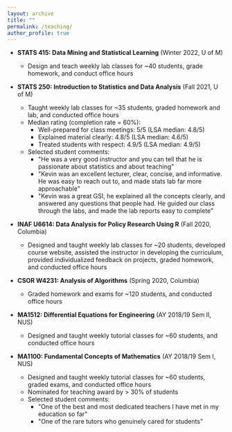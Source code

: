 ```yaml
---
layout: archive
title: ""
permalink: /teaching/
author_profile: true
---
```


* **STATS 415: Data Mining and Statistical Learning** (Winter 2022, U of M)
	* Design and teach weekly lab classes for ~40 students, grade homework, and conduct office hours

* **STATS 250: Introduction to Statistics and Data Analysis** (Fall 2021, U of M)
	* Taught weekly lab classes for ~35 students, graded homework and lab, and conducted office hours
	* Median rating (completion rate = 60%): 
		* Well-prepared for class meetings: 5/5 (LSA median: 4.8/5)
		* Explained material clearly: 4.8/5 (LSA median: 4.6/5)
		* Treated students with respect: 4.9/5 (LSA median: 4.9/5)
	* Selected student comments: 
		* "He was a very good instructor and you can tell that he is passionate about statistics and about teaching"
		* "Kevin was an excellent lecturer, clear, concise, and informative. He was easy to reach out to, and made stats lab far more approachable"
		* "Kevin was a great GSI, he explained all the concepts clearly, and answered any questions that people had. He guided our class through the labs, and made the lab reports easy to complete"

* **INAF U6614: Data Analysis for Policy Research Using R** (Fall 2020, Columbia)
	* Designed and taught weekly lab classes for ~20 students, developed course website, assisted the instructor in developing the curriculum, provided individualized feedback on projects, graded homework, and conducted office hours

* **CSOR W4231: Analysis of Algorithms** (Spring 2020, Columbia)
	* Graded homework and exams for ~120 students, and conducted office hours

* **MA1512: Differential Equations for Engineering** (AY 2018/19 Sem II, NUS)
	* Designed and taught weekly tutorial classes for ~60 students, and conducted office hours

* **MA1100: Fundamental Concepts of Mathematics** (AY 2018/19 Sem I, NUS)
	* Designed and taught weekly tutorial classes for ~60 students, graded exams, and conducted office hours
	* Nominated for teaching award by > 30% of students
	* Selected student comments: 
		* "One of the best and most dedicated teachers I have met in my education so far"
		* "One of the rare tutors who genuinely cared for students"
